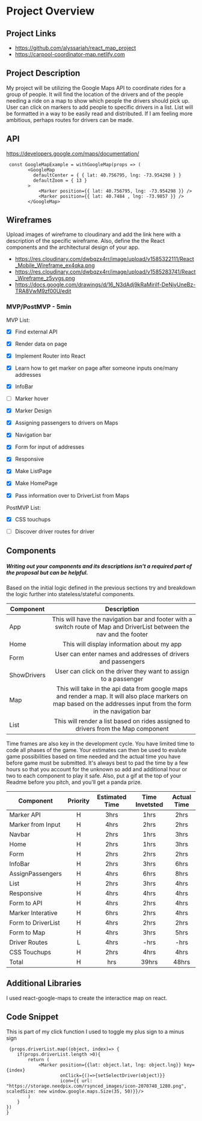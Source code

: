 # Project Overview

## Project Links

- https://github.com/alyssariah/react_map_project
- https://carpool-coordinator-map.netlify.com

## Project Description

My project will be utilizing the Google Maps API to coordinate rides for a group of people. It will find the location of the drivers and of the people needing a ride on a map to show which people the drivers should pick up. User can click on markers to add people to specific drivers in a list. List will be formatted in a way to be easily read and distributed. If I am feeling more ambitious, perhaps routes for drivers can be made.

## API

https://developers.google.com/maps/documentation/





```
 const GoogleMapExample = withGoogleMap(props => (
        <GoogleMap
          defaultCenter = { { lat: 40.756795, lng: -73.954298 } }
          defaultZoom = { 13 }
        >
            <Marker position={{ lat: 40.756795, lng: -73.954298 }} />
            <Marker position={{ lat: 40.7484 , lng: -73.9857 }} />
        </GoogleMap>
```


## Wireframes

Upload images of wireframe to cloudinary and add the link here with a description of the specific wireframe. Also, define the the React components and the architectural design of your app.

- https://res.cloudinary.com/dwbqzx4rr/image/upload/v1585322111/React_Mobile_Wireframe_ex4qka.png
- https://res.cloudinary.com/dwbqzx4rr/image/upload/v1585283741/React_Wireframe_z5vygs.png
- https://docs.google.com/drawings/d/16_N3dAdj9kRaMiriIf-DeNjyUneBz-TRA8VwM9zf00U/edit


### MVP/PostMVP - 5min

MVP List:
- [x] Find external API
- [x] Render data on page
- [x] Implement Router into React
- [x] Learn how to get marker on page after someone inputs one/many addresses
- [x] InfoBar
- [ ] Marker hover
- [x] Marker Design
- [x] Assigning passengers to drivers on Maps
- [x] Navigation bar
- [x] Form for input of addresses
- [x] Responsive
- [x] Make ListPage
- [x] Make HomePage
- [x] Pass information over to DriverList from Maps



PostMVP List:
- [x] CSS touchups
- [ ] Discover driver routes for driver


## Components
##### Writing out your components and its descriptions isn't a required part of the proposal but can be helpful.

Based on the initial logic defined in the previous sections try and breakdown the logic further into stateless/stateful components. 

| Component | Description | 
| --- | :---: |  
| App | This will have the navigation bar and footer with a switch route of Map and DriverList between the nav and the footer | 
| Home | This will display information about my app | 
| Form | User can enter names and addresses of drivers and passengers | 
| ShowDrivers | User can click on the driver they want to assign to a passenger|
| Map | This will take in the api data from google maps and render a map. It will also place markers on map based on the addresses input from the form in the navigation bar | 
| List | This will render a list based on rides assigned to drivers from the Map component | 


Time frames are also key in the development cycle.  You have limited time to code all phases of the game.  Your estimates can then be used to evalute game possibilities based on time needed and the actual time you have before game must be submitted. It's always best to pad the time by a few hours so that you account for the unknown so add and additional hour or two to each component to play it safe. Also, put a gif at the top of your Readme before you pitch, and you'll get a panda prize.

| Component | Priority | Estimated Time | Time Invetsted | Actual Time |
| --- | :---: |  :---: | :---: | :---: |
| Marker API | H | 3hrs| 1hrs | 2hrs |
| Marker from Input | H | 4hrs| 2hrs | 2hrs |
| Navbar| H | 2hrs| 1hrs | 3hrs |
| Home | H | 2hrs| 1hrs | 3hrs |
| Form | H | 2hrs| 2hrs | 2hrs |
| InfoBar | H | 2hrs| 3hrs | 6hrs |
| AssignPassengers | H | 4hrs| 6hrs | 8hrs |
| List | H | 2hrs| 3hrs | 4hrs |
| Responsive| H | 4hrs| 4hrs | 4hrs |
| Form to API | H | 4hrs| 2hrs | 4hrs |
| Marker Interative| H | 6hrs| 2hrs | 4hrs |
| Form to DriverList | H | 4hrs| 2hrs | 2hrs |
| Form to Map| H | 4hrs| 3hrs | 5hrs |
| Driver Routes | L | 4hrs| -hrs | -hrs |
| CSS Touchups | H | 2hrs| 4hrs | 4hrs |
| Total | H | hrs| 39hrs | 48hrs |

## Additional Libraries 
 I used react-google-maps to create the interactice map on react.

## Code Snippet

This is part of my click function I used to toggle my plus sign to a minus sign

```
 {props.driverList.map((object, index)=> {
    if(props.driverList.length >0){
        return (
            <Marker position={{lat: object.lat, lng: object.lng}} key={index} 
                    onClick={()=>{setSelectDriver(object)}}
                    icon={{ url: "https://storage.needpix.com/rsynced_images/icon-2070748_1280.png", scaledSize: new window.google.maps.Size(35, 50)}}/>           
        )
    }   
})
}
```
